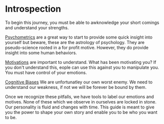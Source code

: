 # Introspection

To begin this journey, you must be able to awknowledge your short comings and understand your strengths.

[Psychometrics](./01_Autonomy/current_mindset/psychometrics.md) are a great way to start to 
 provide some quick insight into yourself but beware,
 these are the astrology of psychology. 
 They are pseudo-science rooted in a for profit motive. 
 However, they do provide insight into some human behaviors.
 
[Motivations]((./01_Autonomy/current_mindset/motivations.md)) are important to understand. 
What has been motivating you? If you don't understand this, 
eople can use this against you to manipulate you.
You must have control of your emotions. 

[Cognitive Biases](./01_Autonomy/current_mindset/cognitive_biases.md) We are unfortunatley our own worst enemy. 
We need to understand our weakness, if not we will be forever be bound by them.

Once we recognize these pitfalls, we have tools to label our emotions
and motives. None of these which we observe in ourselves are locked in stone.
Our personality is fluid and changes with time. This guide is meant to give
you the power to shape your own story and enable you to be who you want to be.